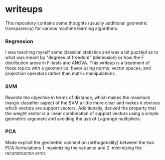 # writeups                                                                             
This repository contains some thoughts (usually additional geometric transparency) for various machine learning algorithms.
                                                                             
### Regression                                                              
                                                                             
I was teaching myself some classical statistics and was a bit puzzled as to what was meant by "degrees of freedom" (dimension) or how the F distribution arose in F-tests and ANOVA. This writeup is a treatment of these topics with a geometrical flavor using norms, vector spaces, and projection operators rather than matrix manipulations.

### SVM
Rewrote the objective in terms of distance, which makes the maximum margin classifier aspect of the SVM a little more clear and makes it obvious which vectors are support vectors. Additionally, derived the property that the weight vector is a linear combination of support vectors using a simple geometric argument and avoiding the use of Lagrange multipliers.

### PCA

Made explicit the geometric connection (orthogonality) between the two PCA formulations 1. maximizing the variance and 2. minimizing the reconstructon error.

